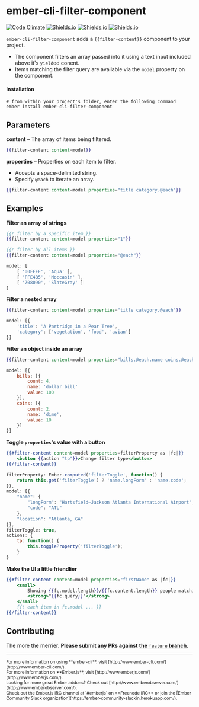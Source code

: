 # ember-cli-filter-component
[![Code Climate](https://codeclimate.com/github/zakmac/ember-cli-filter-component/badges/gpa.svg)](https://codeclimate.com/github/zakmac/ember-cli-filter-component)
[![Shields.io](https://img.shields.io/badge/tests-passing-brightgreen.svg)](http://shields.io)
[![Shields.io](https://img.shields.io/badge/coverage-unknown-orange.svg)](http://shields.io)
[![Shields.io](https://img.shields.io/badge/build-passing-brightgreen.svg)](http://shields.io)

`ember-cli-filter-component` adds a `{{filter-content}}` component to your project. 
- The component filters an array passed into it using a text input included above it's `yield`ed conent.
- Items matching the filter query are available via the `model` property on the component.

#### Installation

```shell
# from within your project's folder, enter the following command
ember install ember-cli-filter-component
```

## Parameters

**content** – The array of items being filtered.
```handlebars
{{filter-content content=model}}
```

**properties** – Properties on each item to filter.
- Accepts a space-delimited string.
- Specify `@each` to iterate an array.
```handlebars
{{filter-content content=model properties="title category.@each"}}
```

## Examples

**Filter an array of strings**
```handlebars
{{! filter by a specific item }}
{{filter-content content=model properties="1"}}
```
```handlebars
{{! filter by all items }}
{{filter-content content=model properties="@each"}}
```
```javascript
model: [
    [ '00FFFF', 'Aqua' ],
    [ 'FFE4B5', 'Moccasin' ],
    [ '708090', 'SlateGray' ]
]
```

**Filter a nested array**
```handlebars
{{filter-content content=model properties="title category.@each"}}
```
```javascript
model: [{
    'title': 'A Partridge in a Pear Tree',
    'category': ['vegetation', 'food', 'avian']
}]
```

**Filter an object inside an array**
```handlebars
{{filter-content content=model properties="bills.@each.name coins.@each.name"}}
```
```javascript
model: [{
    bills: [{
        count: 4,
        name: 'dollar bill'
        value: 100
    }],
    coins: [{
        count: 2,
        name: 'dime',
        value: 10
    }]
}]
```

**Toggle `properties`'s value with a button**
```handlebars
{{#filter-content content=model properties=filterProperty as |fc|}}
    <button {{action "tp"}}>Change filter type</button>
{{/filter-content}}
```
```javascript
filterProperty: Ember.computed('filterToggle', function() {
    return this.get('filterToggle') ? 'name.longForm' : 'name.code';
}),
model: [{
    "name": {
        "longForm": "Hartsfield–Jackson Atlanta International Airport",
        "code": "ATL"
    },
    "location": "Atlanta, GA"
}],
filterToggle: true,
actions: {
    tp: function() {
        this.toggleProperty('filterToggle');
    }
}
```

**Make the UI a little friendlier**
```handlebars
{{#filter-content content=model properties="firstName" as |fc|}}
    <small>
        Showing {{fc.model.length}}/{{fc.content.length}} people matching:
        <strong>"{{fc.query}}"</strong>
    </small>
    {{! each item in fc.model ... }}
{{/filter-content}}
```

## Contributing

The more the merrier. **Please submit any PRs against** [__the__ `feature` __branch__](https://github.com/zakmac/ember-cli-filter-component/tree/feature)**.**

--- 
<small>
For more information on using **ember-cli**, visit [http://www.ember-cli.com/](http://www.ember-cli.com/).<br>
For more information on **Ember.js**, visit [http://www.emberjs.com/](http://www.emberjs.com/).<br>
Looking for more great Ember addons? Check out [http://www.emberobserver.com/](http://www.emberobserver.com/).<br>
Check out the Ember.js IRC channel at `#emberjs` on **Freenode IRC** or join the [Ember Community Slack organization](https://ember-community-slackin.herokuapp.com/).
</small>